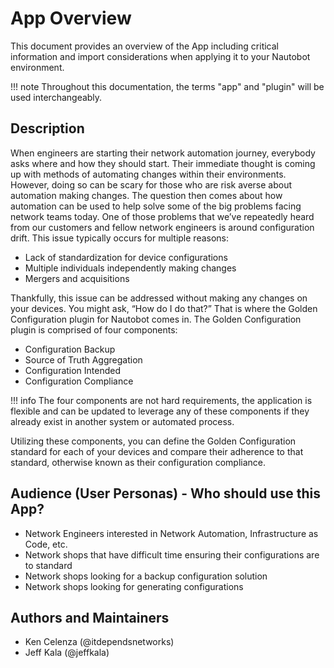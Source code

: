 # App Overview

This document provides an overview of the App including critical information and import considerations when applying it to your Nautobot environment.

!!! note
    Throughout this documentation, the terms "app" and "plugin" will be used interchangeably.

## Description

When engineers are starting their network automation journey, everybody asks where and how they should start. Their immediate thought is coming up with methods of automating changes within their environments. However, doing so can be scary for those who are risk averse about automation making changes. The question then comes about how automation can be used to help solve some of the big problems facing network teams today. One of those problems that we’ve repeatedly heard from our customers and fellow network engineers is around configuration drift. This issue typically occurs for multiple reasons:

- Lack of standardization for device configurations
- Multiple individuals independently making changes
- Mergers and acquisitions

Thankfully, this issue can be addressed without making any changes on your devices. You might ask, “How do I do that?” That is where the Golden Configuration plugin for Nautobot comes in. The Golden Configuration plugin is comprised of four components:

- Configuration Backup
- Source of Truth Aggregation
- Configuration Intended
- Configuration Compliance

!!! info
    The four components are not hard requirements, the application is flexible and can be updated to leverage any of these components if they already exist in another system or automated process.

Utilizing these components, you can define the Golden Configuration standard for each of your devices and compare their adherence to that standard, otherwise known as their configuration compliance.

## Audience (User Personas) - Who should use this App?

- Network Engineers interested in Network Automation, Infrastructure as Code, etc.
- Network shops that have difficult time ensuring their configurations are to standard
- Network shops looking for a backup configuration solution
- Network shops looking for generating configurations

## Authors and Maintainers

- Ken Celenza (@itdependsnetworks)
- Jeff Kala (@jeffkala)
